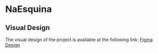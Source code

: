 # NaEsquina

## Visual Design

The visual design of the project is available at the following link: [Figma Design](https://www.figma.com/design/7IuOrNzUsheinICh924gZb/Untitled?node-id=0-1&t=HLCIM3UemqLu2Nzc-1)
